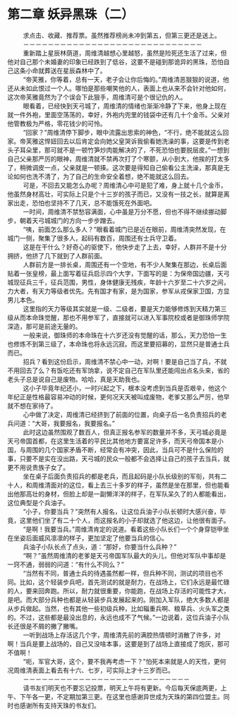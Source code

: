 <h1>第二章 妖异黑珠（二）</h1>
<div id="content">&nbsp&nbsp&nbsp&nbsp&nbsp&nbsp&nbsp&nbsp
 求点击、收藏、推荐票。虽然推荐榜尚未冲到第五，但第三更还是送上。
 <br/>&nbsp&nbsp&nbsp&nbsp&nbsp&nbsp&nbsp&nbsp
 －－－－－－－－－－－－－－－－－－－－－－－－－－－－－
 <br/>&nbsp&nbsp&nbsp&nbsp&nbsp&nbsp&nbsp&nbsp
 重新踏上星辰林荫道，周维清越想心里越怒，虽然是险死还生活了过来，但他对自己那个未婚妻的印象已经跌到了低谷，这要不是碰到那诡异的黑珠，恐怕自己这条小命就葬送在星辰森林中了。
 <br/>&nbsp&nbsp&nbsp&nbsp&nbsp&nbsp&nbsp&nbsp
 “帝芙雅，你等着，总有一天，老子会让你后悔的。”周维清恶狠狠的说道，他还从未如此恨过一个人。哪怕是那些嘲笑他的人，表面上也从来不会针对他如何，这次帝芙雅竟然为了个误会下此狠手，周维清可是个很记仇的人。
 <br/>&nbsp&nbsp&nbsp&nbsp&nbsp&nbsp&nbsp&nbsp
 眼看着，已经快到天弓城了，周维清的情绪也渐渐冷静了下来，他身上现在就一件外袍，里面空荡荡的，幸好，外袍内兜里的钱袋中还有几十个金币。父亲对他管教极为严格，零花钱少的可怜。
 <br/>&nbsp&nbsp&nbsp&nbsp&nbsp&nbsp&nbsp&nbsp
 “回家？”周维清停下脚步，眼中流露出思索的神色，“不行，绝不能就这么回家。帝芙雅这悍妞回去以后肯定会向她父皇哭诉我偷看她洗澡的事，这要是传到老头子耳朵里，那可就不是一顿竹笋炒肉能解决的了，不死恐怕也要脱层皮。”一想到自己父亲那严厉的眼神，周维清就不禁再次打了个寒颤，从小到大，他挨的打太多了，稍微调皮一点，父亲就是一顿揍。这次要是得知自己偷看公主洗澡，那真是无论如何也洗不清了，为了自己的生命安全着想，绝不能就这么回去。
 <br/>&nbsp&nbsp&nbsp&nbsp&nbsp&nbsp&nbsp&nbsp
 可是，不回去又能怎么办呢？周维清心中可是犯了难，身上就十几个金币，他虽然身材高壮，可实际上只是个十三岁的孩子而已，又没有一技之长，就算是离家出走，恐怕也坚持不了几天，总不能饿死在外面吧。
 <br/>&nbsp&nbsp&nbsp&nbsp&nbsp&nbsp&nbsp&nbsp
 一时间，周维清不禁愁容满面，心中虽是万分不愿，但也不得不继续挪动脚步，朝着天弓城城门的方向一步步蹭去。
 <br/>&nbsp&nbsp&nbsp&nbsp&nbsp&nbsp&nbsp&nbsp
 “咦，前面怎么那么多人？”眼看着城门已是近在眼前，周维清突然发现，在城门一侧，聚集了很多人，起码有数百，周围还有士兵守卫着。
 <br/>&nbsp&nbsp&nbsp&nbsp&nbsp&nbsp&nbsp&nbsp
 这是在干什么？好奇心的驱使下，他快步走了上去，幸好，人群并不是十分拥挤，他挤了几下就到了人群前面。
 <br/>&nbsp&nbsp&nbsp&nbsp&nbsp&nbsp&nbsp&nbsp
 人群前方是一排长桌，周围还有一个空地，有不少人聚集在那边，长桌后面贴着一张皇榜，最上面写着征兵启示四个大字，下面写的是：为保帝国边疆，天弓城现征兵三千，征兵范围，男性，身体健康无残疾，年龄十六岁至二十六岁之间，力大者，有天力等级者优先。先有国才有家，是为国家，参军从戎保家卫国，方显男儿本色。
 <br/>&nbsp&nbsp&nbsp&nbsp&nbsp&nbsp&nbsp&nbsp
 这里指的天力等级其实就是一级、二级者，要是天力能够修炼到天精力第三级从而本命珠觉醒，那也不用参军了，直接就可以进入军事院校或者是御珠师学院深造，那可是前途无量的。
 <br/>&nbsp&nbsp&nbsp&nbsp&nbsp&nbsp&nbsp&nbsp
 一般来说，御珠师的本命珠在十六岁还没有觉醒的话，那么，天力恐怕一生也修炼不到第三级了，本命珠也将永远沉寂。而这里要招募的，显然只是普通士兵而已。
 <br/>&nbsp&nbsp&nbsp&nbsp&nbsp&nbsp&nbsp&nbsp
 招兵？看到这份启示，周维清不禁心中一动，对啊！要是自己当了兵，不就不用回去了么？有饭吃还有军饷拿，说不定自己在军队里还能闯出点名头来，省的老头子总是说自己是废物。哈哈，真是天助我也。
 <br/>&nbsp&nbsp&nbsp&nbsp&nbsp&nbsp&nbsp&nbsp
 这小子毕竟年纪还小，一时兴起之下，根本没考虑到当兵是否艰辛，他这个年纪正是性格最容易冲动的时候，更何况天天被叫成废物，老爹又那么严厉，他早就不想在家待了。
 <br/>&nbsp&nbsp&nbsp&nbsp&nbsp&nbsp&nbsp&nbsp
 心中做了决定，周维清已经挤到了前面的位置，向桌子后一名负责招兵的老兵问道：“大哥，我要报名，我要报名。”
 <br/>&nbsp&nbsp&nbsp&nbsp&nbsp&nbsp&nbsp&nbsp
 此时这边虽然围观了数百人，但真正报名参军的数量并不多，天弓城必竟是天弓帝国首都，在这里生活着的平民比其他地方要富足许多，而天弓帝国本是小国，与周围的几个国家矛盾不断，经常会有冲突，因此，当兵可不是什么保险的事，只要不是实在没出路，天弓城的民众一般都不会选择让自己的孩子去当兵，就更不用说贵族子女了。
 <br/>&nbsp&nbsp&nbsp&nbsp&nbsp&nbsp&nbsp&nbsp
 坐在桌子后面负责招兵的都是老兵，而且起码是小队长级别的军衔，共有二十人，和周维清面对的这位，看上去三十多岁的样子，虽然是坐在那里，但也能看出他那高壮的身材，但脸上却是一副懒洋洋的样子，在军队呆久了的人都能看出，这位典型是个兵油子。
 <br/>&nbsp&nbsp&nbsp&nbsp&nbsp&nbsp&nbsp&nbsp
 “小子，你要当兵？”突然有人报名，让这位兵油子小队长顿时大感兴奋，毕竟，这里他们坐了有二十个人，而这报名的小子却就选了他这边，让他很有面子。
 <br/>&nbsp&nbsp&nbsp&nbsp&nbsp&nbsp&nbsp&nbsp
 “是啊！我要当兵。”周维清肯定的说道。看着这些小队长们一个个身穿铠甲坐在坐姿后面威风凛凛的样子，更加坚定了他要当兵的信心。
 <br/>&nbsp&nbsp&nbsp&nbsp&nbsp&nbsp&nbsp&nbsp
 兵油子小队长点了点头，道：“那好，你要当什么兵种？”
 <br/>&nbsp&nbsp&nbsp&nbsp&nbsp&nbsp&nbsp&nbsp
 “啊？”虽然周维清的老爹是天弓帝国军队最大的头儿，但他对军队中事却是一窍不通，弱弱的问道：“有什么不同么？”
 <br/>&nbsp&nbsp&nbsp&nbsp&nbsp&nbsp&nbsp&nbsp
 “当然有不同，普通士兵的待遇虽然都一样，但兵种不同，测试的项目也不同。比如，这个轻装步兵吧，首先测试的就是耐力，在战场上，它们永远是最忙碌的人，要来回奔跑。所以，耐力就很重要，你能跑，在战场上存活的可能性才大，是吧。而大部分兵种也都是从轻装步兵发展起来的。刚加入军队，绝大多数人都是从步兵做起。当然，也有其他一些初级兵种，比如辎重兵啊、粮草兵、火头军之类的。不过，这些都是最没出息的，永远也成不了气候。”一边说着，这位兵油子小队长还很是不屑的撇了撇嘴。
 <br/>&nbsp&nbsp&nbsp&nbsp&nbsp&nbsp&nbsp&nbsp
 一听到战场上存活这几个字，周维清先前的满腔热情顿时消散了许多，对啊！当兵是要上战场的，自己又没啥本事，这要是到了战场上直接成了炮灰，那可不值啊！
 <br/>&nbsp&nbsp&nbsp&nbsp&nbsp&nbsp&nbsp&nbsp
 “呃，军官大哥，这个，要不我再考虑一下？”怕死本来就是人的天性，更何况周维清表面上看去有十六、七岁，可实际上才十三岁而已。
 <br/>&nbsp&nbsp&nbsp&nbsp&nbsp&nbsp&nbsp&nbsp
 －－－－－－－－－－－－－－－－－－－－－－－－－－－
 <br/>&nbsp&nbsp&nbsp&nbsp&nbsp&nbsp&nbsp&nbsp
 请书友们明天也不要忘记投票，明天上午将有更新。今后每天保底两更，上午、下午各一更，不定期加第三更。在这里也感谢异世成为天珠的第四位盟主。同时也感谢所有支持天珠的书友们。
 <br/>&nbsp&nbsp&nbsp&nbsp&nbsp&nbsp&nbsp&nbsp
</div>
